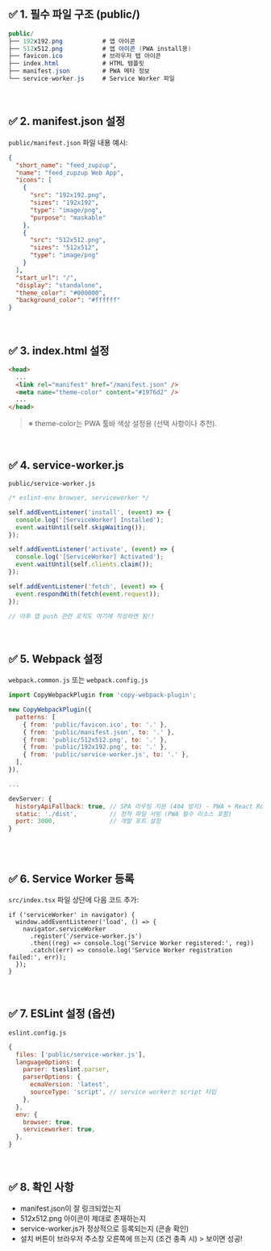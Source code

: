## ✅ 1. 필수 파일 구조 (public/)

```csharp
public/
├── 192x192.png           # 앱 아이콘
├── 512x512.png           # 앱 아이콘 (PWA install용)
├── favicon.ico           # 브라우저 탭 아이콘
├── index.html            # HTML 템플릿
├── manifest.json         # PWA 메타 정보
└── service-worker.js     # Service Worker 파일
```

<br/>

## ✅ 2. manifest.json 설정

`public/manifest.json` 파일 내용 예시:

```json
{
  "short_name": "feed_zupzup",
  "name": "feed_zupzup Web App",
  "icons": [
    {
      "src": "192x192.png",
      "sizes": "192x192",
      "type": "image/png",
      "purpose": "maskable"
    },
    {
      "src": "512x512.png",
      "sizes": "512x512",
      "type": "image/png"
    }
  ],
  "start_url": "/",
  "display": "standalone",
  "theme_color": "#000000",
  "background_color": "#ffffff"
}
```

<br/>

## ✅ 3. index.html 설정

```html
<head>
  ...
  <link rel="manifest" href="/manifest.json" />
  <meta name="theme-color" content="#1976d2" />
  ...
</head>
```

> ※ theme-color는 PWA 툴바 색상 설정용 (선택 사항이나 추천).

<br/>

## ✅ 4. service-worker.js

`public/service-worker.js`

```js
/* eslint-env browser, serviceworker */

self.addEventListener('install', (event) => {
  console.log('[ServiceWorker] Installed');
  event.waitUntil(self.skipWaiting());
});

self.addEventListener('activate', (event) => {
  console.log('[ServiceWorker] Activated');
  event.waitUntil(self.clients.claim());
});

self.addEventListener('fetch', (event) => {
  event.respondWith(fetch(event.request));
});

// 이후 앱 push 관련 로직도 여기에 작성하면 됨!!
```

<br/>

## ✅ 5. Webpack 설정

`webpack.common.js` 또는 `webpack.config.js`

```js
import CopyWebpackPlugin from 'copy-webpack-plugin';

new CopyWebpackPlugin({
  patterns: [
    { from: 'public/favicon.ico', to: '.' },
    { from: 'public/manifest.json', to: '.' },
    { from: 'public/512x512.png', to: '.' },
    { from: 'public/192x192.png', to: '.' },
    { from: 'public/service-worker.js', to: '.' },
  ],
}),

...

devServer: {
  historyApiFallback: true, // SPA 라우팅 지원 (404 방지) - PWA + React Router를 함께 쓴다면 이 옵션은 필수에 가까움
  static: './dist',         // 정적 파일 서빙 (PWA 필수 리소스 포함)
  port: 3000,               // 개발 포트 설정
}



```

<br/>

## ✅ 6. Service Worker 등록

`src/index.tsx` 파일 상단에 다음 코드 추가:

```tsx
if ('serviceWorker' in navigator) {
  window.addEventListener('load', () => {
    navigator.serviceWorker
      .register('/service-worker.js')
      .then((reg) => console.log('Service Worker registered:', reg))
      .catch((err) => console.log('Service Worker registration failed:', err));
  });
}
```

<br/>

## ✅ 7. ESLint 설정 (옵션)

`eslint.config.js`

```js
{
  files: ['public/service-worker.js'],
  languageOptions: {
    parser: tseslint.parser,
    parserOptions: {
      ecmaVersion: 'latest',
      sourceType: 'script', // service worker는 script 타입
    },
  },
  env: {
    browser: true,
    serviceworker: true,
  },
}

```

<br/>

## ✅ 8. 확인 사항

- manifest.json이 잘 링크되었는지
- 512x512.png 아이콘이 제대로 존재하는지
- service-worker.js가 정상적으로 등록되는지 (콘솔 확인)
- 설치 버튼이 브라우저 주소창 오른쪽에 뜨는지 (조건 충족 시) > 보이면 성공!
